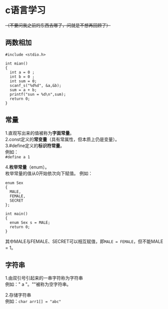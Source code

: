 # c语言学习  
~~（不要问我之前的东西去哪了，问就是不想再回顾了）~~   
## 两数相加  
```
#include <stdio.h>

int mian()
{
  int a = 0 ;  
  int b = 0 ;
  int sum = 0;  
  scanf_s("%d%d", &a,&b);
  sum = a + b;
  printf("sun = %d\n",sum);
  return 0;  
}
```
## 常量
1.直观写出来的值被称为**字面常量**。  
2.const定义的**常变量**（具有常属性，但本质上仍是变量）。  
3.#define定义的**标识符常量**。  
例如：  
`#define a 1 `  

4.**枚举常量**（enum）。  
枚举常量的值从0开始依次向下赋值。
例如：  
```
enum Sex
{
  MALE,  
  FEMALE,  
  SECRET  
};

int main()
{
  enum Sex s = MALE;
  return 0;
}
```
其中MALE与FEMALE、SECRET可以相互赋值，即`MALE = FEMALE`，但不能MALE = 1。  
## 字符串  
1.由双引号引起来的一串字符称为字符串  
例如：" a "。""被称为空字符串。  

2.存储字符串  
例如：`char arr1[] = "abc"`

